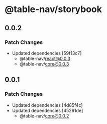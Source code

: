 # @table-nav/storybook

## 0.0.2

### Patch Changes

- Updated dependencies [59f13c7]
  - @table-nav/react@0.0.3
  - @table-nav/core@0.0.3

## 0.0.1

### Patch Changes

- Updated dependencies [4d85f4c]
- Updated dependencies [45291de]
  - @table-nav/core@0.0.2

